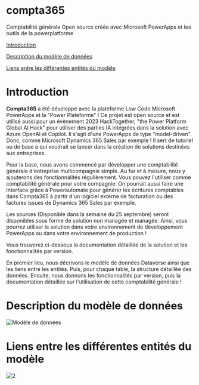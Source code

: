 # compta365
Comptabilité générale Open source créée avec Microsoft PowerApps et les outils de la powerplatforme

[Introduction](#introduction)

[Description du modèle de données](#description-du-modèle-de-données)

[Liens entre les différentes entités du modèle](#liens-entre-les-différentes-entités-du-modèle)

# Introduction
**Compta365** a été développé avec la plateforme Low Code Microsoft PowerApps et la "Power Plateforme" ! Ce projet est open source et est utilisé aussi pour un évènement 2023 HackTogether, "the Power Platform Global AI Hack" pour utiliser des parties IA intégrées dans la solution avec Azure OpenAI et Copilot. Il s'agit d'une PowerApps de type "model-driven". Donc, comme Microsoft Dynamics 365 Sales par exemple !
Il sert de tutoriel ou de base à qui voudrait se lancer dans la création de solutions destinées aux entreprises.

Pour la base, nous avons commencé par développer une comptabilité générale d'entreprise multicompagnie simple. Au fur et à mesure, nous y ajouterons des fonctionnalités régulièrement.
Vous pouvez l'utiliser comme comptabilité générale pour votre compagnie. On pourrait aussi faire une interface grâce à Powerautomate pour générer les écritures comptables dans Compta365 à partir d'un logiciel externe de facturation ou des factures issues de Dynamics 365 Sales par exemple.

Les sources (Disponible dans la semaine du 25 septembre) seront disponibles sous forme de solution non managée et managée. Ainsi, vous pourrez utiliser la solution dans votre environnement de développement PowerApps ou dans votre environnement de production !

Vous trouverez ci-dessous la documentation détaillée de la solution et les fonctionnalités par version.

En premier lieu, nous décrivons le modèle de données Dataverse ainsi que les liens entre les entités. 
Puis, pour chaque table, la structure détaillée des données.
Ensuite, nous donnons les fonctionnalités par version, puis la documentation détaillée sur l'utilisation de cette comptabilité générale !


# Description du modèle de données
![Modèle de données](https://github.com/nuage365/compta365/assets/102873102/71659a8a-e4d0-469f-b8a5-bde782029a21)

# Liens entre les différentes entités du modèle
![2](https://github.com/nuage365/compta365/assets/102873102/308e7cb0-cae7-4230-b0b1-4f538936fdc7)
